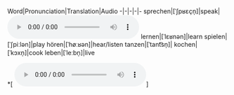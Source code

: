 Word|Pronunciation|Translation|Audio
-|-|-|-|-
sprechen|[ˈʃpʁɛçn̩]|speak|<audio controls><source src="https://cdn.duden.de/_media_/audio/ID4113087_120708383.mp3" type="audio/mp3"></audio>
lernen|[ˈlɛʁnən]|learn
spielen|[ˈʃpiːlən]|play
hören|[ˈhøːʁən]|hear/listen
tanzen|[ˈtant͡sn̩]|
kochen|[ˈkɔxn̩]|cook
leben|[ˈleːbn̩]|live

*[ <audio controls><source src="https://cdn.duden.de/_media_/audio/ID4113087_120708383.mp3" type="audio/mp3"></audio>]
<!--stackedit_data:
eyJoaXN0b3J5IjpbMTQ4NTc1NDgwOSwxNTc3NDEwMjE5XX0=
-->